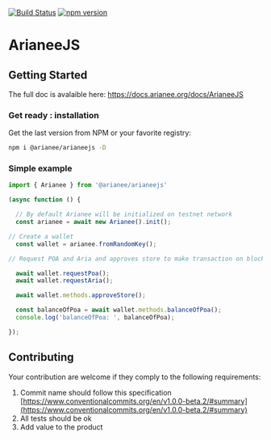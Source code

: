 [![Build Status](https://travis-ci.org/Arianee/arianeeJS.svg?branch=master)](https://travis-ci.org/Arianee/arianeeJS)
[![npm version](https://img.shields.io/npm/v/@arianee/arianeejs.svg?style=flat)](https://www.npmjs.com/package/@arianee/arianeejs)

# ArianeeJS


## Getting Started

The full doc is avalaible here: https://docs.arianee.org/docs/ArianeeJS
 
### Get ready : installation
  
  Get the last version from NPM or your favorite registry:

````sh
npm i @arianee/arianeejs -D
````

### Simple example

```javascript
import { Arianee } from '@arianee/arianeejs'

(async function () {

  // By default Arianee will be initialized on testnet network
  const arianee = await new Arianee().init();

// Create a wallet
  const wallet = arianee.fromRandomKey();

// Request POA and Aria and approves store to make transaction on blockchain

  await wallet.requestPoa();
  await wallet.requestAria();

  await wallet.methods.approveStore();

  const balanceOfPoa = await wallet.methods.balanceOfPoa();
  console.log('balanceOfPoa: ', balanceOfPoa);

});
```  

## Contributing

Your contribution are welcome if they comply to the following requirements:

 1. Commit name should follow this specification [https://www.conventionalcommits.org/en/v1.0.0-beta.2/#summary](https://www.conventionalcommits.org/en/v1.0.0-beta.2/#summary)
 2. All tests should be ok
 3. Add value to the product
